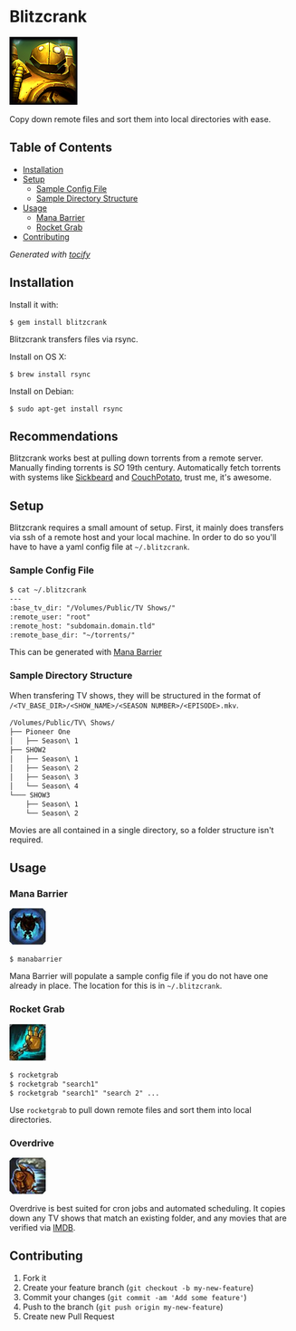 # Blitzcrank

[![Blitz](./img/BlitzcrankSquare.png)](http://leagueoflegends.wikia.com/wiki/Blitzcrank)

Copy down remote files and sort them into local directories with ease.

## Table of Contents
* [Installation](#installation)
* [Setup](#setup)
    * [Sample Config File](#sample-config-file)
    * [Sample Directory Structure](#sample-directory-structure)
* [Usage](#usage)
    * [Mana Barrier](#mana-barrier)
    * [Rocket Grab](#rocket-grab)
* [Contributing](#contributing)

_Generated with [tocify](https://github.com/pyro2927/tocify)_

## Installation

Install it with:

    $ gem install blitzcrank

Blitzcrank transfers files via rsync.

Install on OS X:

    $ brew install rsync

Install on Debian:

    $ sudo apt-get install rsync

## Recommendations

Blitzcrank works best at pulling down torrents from a remote server.  Manually finding torrents is _SO_ 19th century.  Automatically fetch torrents with systems like [Sickbeard](http://sickbeard.com/) and [CouchPotato](https://couchpota.to/), trust me, it's awesome.

## Setup

Blitzcrank requires a small amount of setup.  First, it mainly does transfers via ssh of a remote host and your local machine.  In order to do so you'll have to have a yaml config file at `~/.blitzcrank`.

### Sample Config File

	$ cat ~/.blitzcrank
	---
	:base_tv_dir: "/Volumes/Public/TV Shows/"
	:remote_user: "root"
	:remote_host: "subdomain.domain.tld"
	:remote_base_dir: "~/torrents/"
	
This can be generated with [Mana Barrier](#mana-barrier)

### Sample Directory Structure

When transfering TV shows, they will be structured in the format of `/<TV_BASE_DIR>/<SHOW_NAME>/<SEASON NUMBER>/<EPISODE>.mkv`.

	/Volumes/Public/TV\ Shows/
	├── Pioneer One
	│   ├── Season\ 1
	├── SHOW2
	│   ├── Season\ 1
	│   ├── Season\ 2
	│   ├── Season\ 3
	│   └── Season\ 4
	└─── SHOW3
	    ├── Season\ 1
	    └── Season\ 2

Movies are all contained in a single directory, so a folder structure isn't required.

## Usage

### Mana Barrier
![Blitz](./img/Mana_Barrier.jpg)

	$ manabarrier
	
Mana Barrier will populate a sample config file if you do not have one already in place.  The location for this is in `~/.blitzcrank`.

### Rocket Grab
![Blitz](./img/Rocket_Grab.jpg)

	$ rocketgrab
	$ rocketgrab "search1"
	$ rocketgrab "search1" "search 2" ...
	
Use `rocketgrab` to pull down remote files and sort them into local directories.

### Overdrive
![Blitz](./img/Overdrive.jpg)

Overdrive is best suited for cron jobs and automated scheduling.  It copies down any TV shows that match an existing folder, and any movies that are verified via [IMDB](http://www.imdb.com/).

## Contributing

1. Fork it
2. Create your feature branch (`git checkout -b my-new-feature`)
3. Commit your changes (`git commit -am 'Add some feature'`)
4. Push to the branch (`git push origin my-new-feature`)
5. Create new Pull Request
